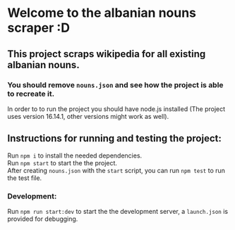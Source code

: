 # Welcome to the albanian nouns scraper :D

## This project scraps wikipedia for all existing albanian nouns.

### You should remove `nouns.json` and see how the project is able to recreate it.

In order to to run the project you should have node.js installed (The project uses version 16.14.1, other versions might work as well).

## Instructions for running and testing the project:

Run `npm i` to install the needed dependencies.  
Run `npm start` to start the the project.  
After creating `nouns.json` with the `start` script, you can run `npm test` to run the test file.

### Development:

Run `npm run start:dev` to start the the development server, a `launch.json` is provided for debugging.
